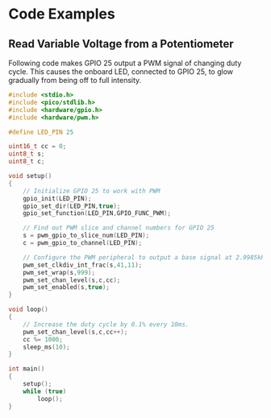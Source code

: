 # Code Examples
## Read Variable Voltage from a Potentiometer
Following code makes GPIO 25 output a PWM signal of changing duty cycle. This causes the onboard LED, connected to GPIO 25, to glow gradually from being off to full intensity.
```c++
#include <stdio.h>
#include <pico/stdlib.h>
#include <hardware/gpio.h>
#include <hardware/pwm.h>

#define LED_PIN 25

uint16_t cc = 0;
uint8_t s;
uint8_t c;

void setup()
{
    // Initialize GPIO 25 to work with PWM
    gpio_init(LED_PIN);
    gpio_set_dir(LED_PIN,true);
    gpio_set_function(LED_PIN,GPIO_FUNC_PWM);

    // Find out PWM slice and channel numbers for GPIO 25
    s = pwm_gpio_to_slice_num(LED_PIN);
    c = pwm_gpio_to_channel(LED_PIN);

    // Configure the PWM peripheral to output a base signal at 2.9985kHz.
    pwm_set_clkdiv_int_frac(s,41,11);
    pwm_set_wrap(s,999);
    pwm_set_chan_level(s,c,cc);
    pwm_set_enabled(s,true);
}

void loop()
{
    // Increase the duty cycle by 0.1% every 10ms.
    pwm_set_chan_level(s,c,cc++);
    cc %= 1000;
    sleep_ms(10);
}

int main()
{
    setup();
    while (true)
        loop();
}
```